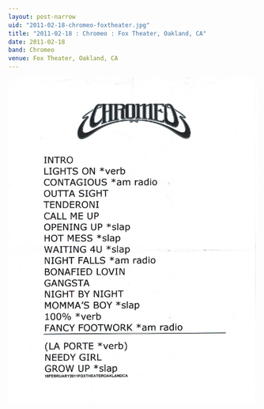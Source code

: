 ```yaml
---
layout: post-narrow
uid: "2011-02-18-chromeo-foxtheater.jpg"
title: "2011-02-18 : Chromeo : Fox Theater, Oakland, CA"
date: 2011-02-18
band: Chromeo
venue: Fox Theater, Oakland, CA
---
```


<div class="showcase">
  <img src="/img/2011/02/20110218-Chromeo-FoxTheater.jpg" alt="2011-02-18-chromeo-foxtheater.jpg">
</div>
